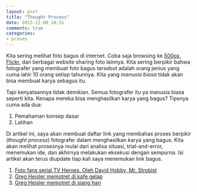 ```yaml
---
layout: post
title: "Thought Process"
date: 2013-11-08 10:31
comments: true
categories: 
- proses
---
```


Kita sering melihat foto bagus di internet. Coba saja browsing ke [500px](http://www.500px.com), [Flickr](http://www.flickr.com), dan berbagai website sharing foto lainnya. Kita sering berpikir bahwa fotografer yang membuat foto bagus tersebut adalah orang jenius yang cuma lahir 10 orang setiap tahunnya. Kita yang _manusia biasa_ tidak akan bisa membuat karya sebagus itu.

Tapi kenyataannya tidak demikian. Semua fotografer itu ya manusia biasa seperti kita. Kenapa mereka bisa menghasilkan karya yang bagus? Tipsnya cuma ada dua:

1. Pemahaman konsep dasar
2. Latihan

Di artikel ini, saya akan membuat daftar link yang membahas proses berpikir (_thought process_) fotografer dalam menghasilkan karya yang bagus. Kita akan melihat prosesnya mulai dari analisa situasi, trial-and-error, menemukan ide, dan akhirnya melakukan eksekusi dengan sempurna. Isi artikel akan terus diupdate tiap kali saya menemukan link bagus.

<!--more-->

1. [Foto fans serial TV Heroes. Oleh David Hobby, Mr. Strobist](http://strobist.blogspot.com/2007/04/on-assignment-hero-fan.html)
2. [Greg Heisler memotret di kafe gelap](http://strobist.blogspot.com/2013/09/my-week-with-heisler-pt-2.html)
3. [Greg Heisler memotret di siang hari](http://strobist.blogspot.com/2013/10/my-week-with-heisler-pt-3.html)
